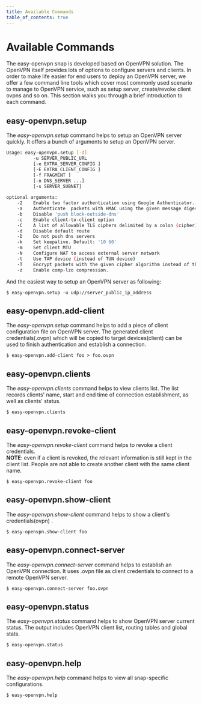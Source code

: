 ```yaml
---
title: Available Commands
table_of_contents: true
---
```


# Available Commands

The easy-openvpn snap is developed based on OpenVPN solution. The OpenVPN itself
provides lots of options to configure servers and clients. In order to make life easier 
for end users to deploy an OpenVPN server, we offer a few command line tools which cover 
most commonly used scenario to manage to OpenVPN service, such as setup server, create/revoke
client ovpns and so on. This section walks you through a brief introduction to each command.

## easy-openvpn.setup 

The *easy-openvpn.setup* command helps to setup an OpenVPN server quickly. 
It offers a bunch of arguments to setup an OpenVPN server.

``` bash
Usage: easy-openvpn.setup [-d]
          -u SERVER_PUBLIC_URL
          [-e EXTRA_SERVER_CONFIG ]
          [-E EXTRA_CLIENT_CONFIG ]
          [-f FRAGMENT ]
          [-n DNS_SERVER ...]
          [-s SERVER_SUBNET]
        
optional arguments:
    -2    Enable two factor authentication using Google Authenticator.
    -a    Authenticate  packets with HMAC using the given message digest algorithm (auth).
    -b    Disable 'push block-outside-dns'
    -c    Enable client-to-client option
    -C    A list of allowable TLS ciphers delimited by a colon (cipher).
    -d    Disable default route
    -D    Do not push dns servers
    -k    Set keepalive. Default: '10 60'
    -m    Set client MTU
    -N    Configure NAT to access external server network
    -t    Use TAP device (instead of TUN device)
    -T    Encrypt packets with the given cipher algorithm instead of the default one (tls-cipher).
    -z    Enable comp-lzo compression.
```

And the easiest way to setup an OpenVPN server as following:

```
$ easy-openvpn.setup -u udp://server_public_ip_address
```

## easy-openvpn.add-client

The *easy-openvpn.setup* command helps to add a piece of client configuration file on OpenVPN server.
The generated client credentials(.ovpn) which will be copied to target devices(client) can be used to
finish authentication and establish a connection.

```
$ easy-openvpn.add-client foo > foo.ovpn
```

## easy-openvpn.clients

The *easy-openvpn.clients* command helps to view clients list. The list records clients' name, 
start and end time of connection establishment, as well as clients' status.

```
$ easy-openvpn.clients
```

## easy-openvpn.revoke-client

The *easy-openvpn.revoke-client* command helps to revoke a client credentials.  
**NOTE**: even if a client is revoked, the relevant information is still kept in the client list.
People are not able to create another client with the same client name.

```
$ easy-openvpn.revoke-client foo
```

## easy-openvpn.show-client

The *easy-openvpn.show-client* command helps to show a client's credentials(ovpn) .

```
$ easy-openvpn.show-client foo
```


## easy-openvpn.connect-server

The *easy-openvpn.connect-server* command helps to establish an OpenVPN connection.
It uses .ovpn file as client credentials to connect to a remote OpenVPN server.

```
$ easy-openvpn.connect-server foo.ovpn
```

## easy-openvpn.status

The *easy-openvpn.status* command helps to show OpenVPN server current status.
The output includes OpenVPN client list, routing tables and global stats.

```
$ easy-openvpn.status
```

## easy-openvpn.help

The *easy-openvpn.help* command helps to view all snap-specific configurations.

```
$ easy-openvpn.help
```
